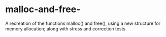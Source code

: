 # malloc-and-free-
A recreation of the functions malloc() and free(), using a new structure for memory allocation; along with stress and correction tests
